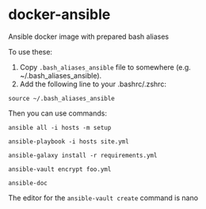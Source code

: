 # docker-ansible

Ansible docker image with prepared bash aliases

To use these:

1. Copy `.bash_aliases_ansible` file to somewhere (e.g. ~/.bash_aliases_ansible).
2. Add the following line to your .bashrc/.zshrc: 

```
source ~/.bash_aliases_ansible
```
Then you can use commands:

```
ansible all -i hosts -m setup

ansible-playbook -i hosts site.yml

ansible-galaxy install -r requirements.yml

ansible-vault encrypt foo.yml

ansible-doc

```

The editor for the `ansible-vault create` command is nano 
